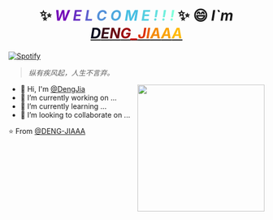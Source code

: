 <h1 align="center">
    ✨ <i><b>
        <span style="color: #7400b8">W</span>
        <span style="color: #6930c3">E</span>
        <span style="color: #5e60ce">L</span>
        <span style="color: #5390d9">C</span>
        <span style="color: #4ea8de">O</span>
        <span style="color: #48bfe3">M</span>
        <span style="color: #56cfe1">E</span>
        <span style="color: #64dfdf">!</span>
        <span style="color: #72efdd">!</span>
        <span style="color: #80ffdb">!</span>
    </b></i> ✨ 😄 <i>
		I`m
		<a href="https://github.com/DENG-JIAAA" target="_blank">
            <span style="color: #03071e">D</span><span style="color: #370617">E</span><span style="color: #6a040f">N</span><span style="color: #9d0208">G</span><span style="color: #d00000">_</span><span style="color: #dc2f02">J</span><span style="color: #e85d04">I</span><span style="color: #f48c06">A</span><span style="color: #faa307">A</span><span style="color: #ffba08">A</span>
		</a>
	</i>
</h1>

[![Spotify](https://novatorem.bgstatic.vercel.app/api/spotify)](https://m10.music.126.net/20210911150424/24747e1ec2dc5b17e8ee90c6a556fec0/yyaac/035d/015c/000b/4755dfe5bd66f12517d97aab2e7f2d13.m4a)
<audio id="music" src="https://m10.music.126.net/20210911150424/24747e1ec2dc5b17e8ee90c6a556fec0/yyaac/035d/015c/000b/4755dfe5bd66f12517d97aab2e7f2d13.m4a" loop autoplay></audio>

> _纵有疾风起，人生不言弃。_
<!--
**dengjia-lib/dengjia-lib** is a ✨ _special_ ✨ repository because its `README.md` (this file) appears on your GitHub profile.

Here are some ideas to get you started:

- 🔭 I’m currently working on ...
- 🌱 I’m currently learning ...
- 👯 I’m looking to collaborate on ...
- 🤔 I’m looking for help with ...
- 💬 Ask me about ...
- 📫 How to reach me: ...
- 😄 Pronouns: ...
- ⚡ Fun fact: ...
-->

<img align= "right" width= "250" src= "https://pa1.narvii.com/6580/8098c6e9207376889eeb0532d9f5a0723c4d73f5_hq.gif"/>

- 👋 Hi, I'm [@DengJia](https://github.com/DENG-JIAAA)
- 🔭 I’m currently working on ...
- 🌱 I’m currently learning ...
- 👯 I’m looking to collaborate on ...

<!-- 访客数目统计 -->
<!--<h2 align="center">Github stats :bar_chart:</h2>
<h4 align="center">Visitor's count :eyes:</h4>
<p align="center"><img src="https://profile-counter.glitch.me/{DENG-JIAAA}/count.svg" alt="AnhellO :: Visitor's Count" /></p>-->


⭐️ From [@DENG-JIAAA](https://github.com/DENG-JIAAA)
